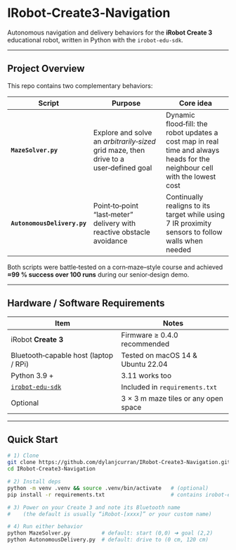 # IRobot‑Create3‑Navigation
Autonomous navigation and delivery behaviors for the **iRobot Create 3** educational robot, written in Python with the `irobot‑edu‑sdk`.

---

## Project Overview
This repo contains two complementary behaviors:

| Script | Purpose | Core idea |
|--------|---------|-----------|
| **`MazeSolver.py`** | Explore and solve an _arbitrarily‑sized_ grid maze, then drive to a user‑defined goal | Dynamic flood‑fill: the robot updates a cost map in real time and always heads for the neighbour cell with the lowest cost|
| **`AutonomousDelivery.py`** | Point‑to‑point “last‑meter” delivery with reactive obstacle avoidance | Continually realigns to its target while using 7 IR proximity sensors to follow walls when needed|

Both scripts were battle‑tested on a corn‑maze–style course and achieved **≈99 % success over 100 runs** during our senior‑design demo.

---

## Hardware / Software Requirements
| Item | Notes |
|------|-------|
| iRobot **Create 3** | Firmware ≥ 0.4.0 recommended |
| Bluetooth‑capable host (laptop / RPi) | Tested on macOS 14 & Ubuntu 22.04 |
| Python 3.9 + | 3.11 works too |
| [`irobot‑edu‑sdk`](https://pypi.org/project/irobot-edu-sdk/) | Included in `requirements.txt` |
| Optional | 3 × 3 m maze tiles or any open space |

---

## Quick Start

```bash
# 1) Clone
git clone https://github.com/dylanjcurran/IRobot-Create3-Navigation.git
cd IRobot-Create3-Navigation

# 2) Install deps
python -m venv .venv && source .venv/bin/activate   # (optional)
pip install -r requirements.txt                     # contains irobot-edu-sdk

# 3) Power on your Create 3 and note its Bluetooth name
#    (the default is usually “iRobot‑[xxxx]” or your custom name)

# 4) Run either behavior
python MazeSolver.py          # default: start (0,0) ➜ goal (2,2)
python AutonomousDelivery.py  # default: drive to (0 cm, 120 cm)
